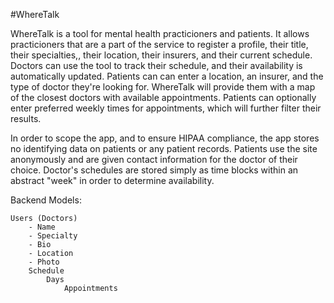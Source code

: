#WhereTalk

WhereTalk is a tool for mental health practicioners and patients. It allows practicioners that are a part of the service to register a profile, their title, their specialties,, their location, their insurers, and their current schedule. Doctors can use the tool to track their schedule, and their availability is automatically updated. Patients can can enter a location, an insurer, and the type of doctor they're looking for. WhereTalk will provide them with a map of the closest doctors with available appointments. Patients can optionally enter preferred weekly times for appointments, which will further filter their results.

In order to scope the app, and to ensure HIPAA compliance, the app stores no identifying data on patients or any patient records. Patients use the site anonymously and are given contact information for the doctor of their choice. Doctor's schedules are stored simply as time blocks within an abstract "week" in order to determine availability. 

Backend Models:

	Users (Doctors)
		- Name
		- Specialty
		- Bio
		- Location
		- Photo
		Schedule
			Days
				Appointments
